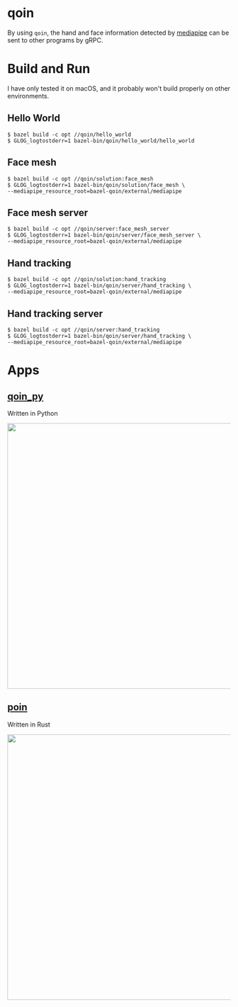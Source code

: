 # qoin

By using `qoin`, the hand and face information detected by [mediapipe](https://github.com/google/mediapipe) can be sent to other programs by gRPC.

# Build and Run

I have only tested it on macOS, and it probably won't build properly on other environments.

## Hello World
```
$ bazel build -c opt //qoin/hello_world
$ GLOG_logtostderr=1 bazel-bin/qoin/hello_world/hello_world
```

## Face mesh
```
$ bazel build -c opt //qoin/solution:face_mesh
$ GLOG_logtostderr=1 bazel-bin/qoin/solution/face_mesh \
--mediapipe_resource_root=bazel-qoin/external/mediapipe
```

## Face mesh server
```
$ bazel build -c opt //qoin/server:face_mesh_server
$ GLOG_logtostderr=1 bazel-bin/qoin/server/face_mesh_server \
--mediapipe_resource_root=bazel-qoin/external/mediapipe
```

## Hand tracking
```
$ bazel build -c opt //qoin/solution:hand_tracking
$ GLOG_logtostderr=1 bazel-bin/qoin/server/hand_tracking \
--mediapipe_resource_root=bazel-qoin/external/mediapipe
```

## Hand tracking server
```
$ bazel build -c opt //qoin/server:hand_tracking
$ GLOG_logtostderr=1 bazel-bin/qoin/server/hand_tracking \
--mediapipe_resource_root=bazel-qoin/external/mediapipe
```

# Apps

## [qoin_py](https://github.com/hayashikun/qoin_py)

Written in Python

<img src="docs/qoin_py.gif" width=600px />

## [poin](https://github.com/hayashikun/poin)

Written in Rust

<img src="docs/poin.gif" width=600px />


